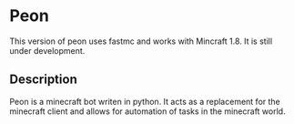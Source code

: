 Peon
====

This version of peon uses fastmc and works with Mincraft 1.8. It is still under development.


Description
-----------

Peon is a minecraft bot writen in python. It acts as a replacement for the minecraft client and allows for automation of tasks in the minecraft world.



